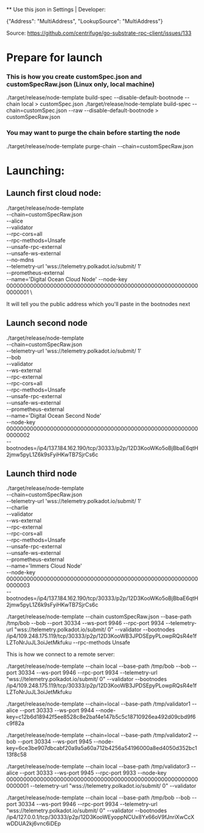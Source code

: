 ** Use this json in Settings | Developer: 

{"Address": "MultiAddress", "LookupSource": "MultiAddress"}

Source: https://github.com/centrifuge/go-substrate-rpc-client/issues/133 

# Prepare for launch

### This is how you create customSpec.json and customSpecRaw.json (Linux only, local machine)
./target/release/node-template build-spec --disable-default-bootnode --chain local > customSpec.json 
./target/release/node-template build-spec --chain=customSpec.json --raw --disable-default-bootnode > customSpecRaw.json

### You may want to purge the chain before starting the node
./target/release/node-template purge-chain --chain=customSpecRaw.json 

# Launching: 
## Launch first cloud node: 
./target/release/node-template \
--chain=customSpecRaw.json \
--alice \
--validator \
--rpc-cors=all \
--rpc-methods=Unsafe \
--unsafe-rpc-external \
--unsafe-ws-external \
--no-mdns \
--telemetry-url 'wss://telemetry.polkadot.io/submit/ 1' \
--prometheus-external \
--name='Digital Ocean Cloud Node'
--node-key 0000000000000000000000000000000000000000000000000000000000000001 \

It will tell you the public address which you'll paste in the bootnodes next

## Launch second node
./target/release/node-template \
--chain=customSpecRaw.json \
--telemetry-url 'wss://telemetry.polkadot.io/submit/ 1' \
--bob \
--validator \
--ws-external \
--rpc-external \
--rpc-cors=all \
--rpc-methods=Unsafe \
--unsafe-rpc-external \
--unsafe-ws-external \
--prometheus-external \
--name='Digital Ocean Second Node' \
--node-key 0000000000000000000000000000000000000000000000000000000000000002 \
--bootnodes=/ip4/137.184.162.190/tcp/30333/p2p/12D3KooWKo5oBjBbaE6qtH2jmw5pyL1Z6k9sFyiHKwTB7SjrCs6c

## Launch third node
./target/release/node-template \
--chain=customSpecRaw.json \
--telemetry-url 'wss://telemetry.polkadot.io/submit/ 1' \
--charlie \
--validator \
--ws-external \
--rpc-external \
--rpc-cors=all \
--rpc-methods=Unsafe \
--unsafe-rpc-external \
--unsafe-ws-external \
--prometheus-external \
--name='Immers Cloud Node' \
--node-key 0000000000000000000000000000000000000000000000000000000000000003 \
--bootnodes=/ip4/137.184.162.190/tcp/30333/p2p/12D3KooWKo5oBjBbaE6qtH2jmw5pyL1Z6k9sFyiHKwTB7SjrCs6c







./target/release/node-template --chain customSpecRaw.json --base-path /tmp/bob  --bob --port 30334 --ws-port 9946 --rpc-port 9934 --telemetry-url "wss://telemetry.polkadot.io/submit/ 0" --validator --bootnodes /ip4/109.248.175.119/tcp/30333/p2p/12D3KooWB3JPDSEpyPLowpRQsR4e1fLZToNrJuJL3oiJetMkfuku --rpc-methods Unsafe


This is how we connect to a remote server: 

./target/release/node-template --chain local --base-path /tmp/bob --bob --port 30334  --ws-port 9946 --rpc-port 9934 --telemetry-url "wss://telemetry.polkadot.io/submit/ 0"  --validator --bootnodes /ip4/109.248.175.119/tcp/30333/p2p/12D3KooWB3JPDSEpyPLowpRQsR4e1fLZToNrJuJL3oiJetMkfuku 



./target/release/node-template --chain=local --base-path /tmp/validator1 --alice --port 30333 --ws-port 9944 --node-key=c12b6d18942f5ee8528c8e2baf4e147b5c5c18710926ea492d09cbd9f6c9f82a 

./target/release/node-template --chain=local --base-path /tmp/validator2 --bob --port 30334 --ws-port 9945 --node-key=6ce3be907dbcabf20a9a5a60a712b4256a54196000a8ed4050d352bc113f8c58 

./target/release/node-template --chain local --base-path /tmp/validator3 --alice --port 30333 --ws-port 9945 --rpc-port 9933 --node-key 0000000000000000000000000000000000000000000000000000000000000001 --telemetry-url "wss://telemetry.polkadot.io/submit/ 0" --validator


./target/release/node-template --chain local --base-path /tmp/bob  --bob --port 30334 --ws-port 9946 --rpc-port 9934 --telemetry-url "wss://telemetry.polkadot.io/submit/ 0" --validator --bootnodes /ip4/127.0.0.1/tcp/30333/p2p/12D3KooWEyoppNCUx8Yx66oV9fJnriXwCcXwDDUA2kj6vnc6iDEp